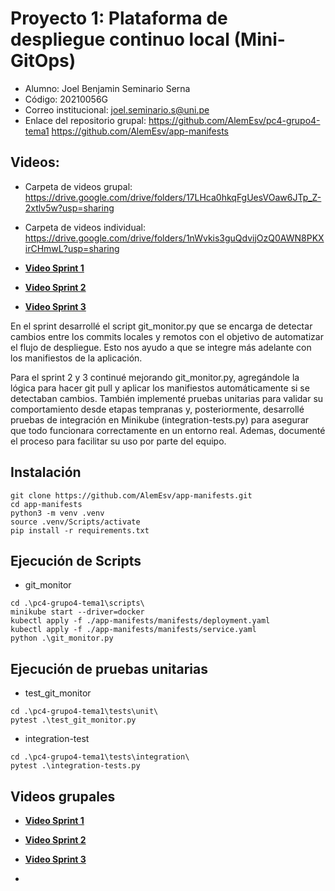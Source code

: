 # Proyecto 1: Plataforma de despliegue continuo local (Mini-GitOps)

* Alumno: Joel Benjamin Seminario Serna
* Código: 20210056G
* Correo institucional: joel.seminario.s@uni.pe
* Enlace del repositorio grupal: https://github.com/AlemEsv/pc4-grupo4-tema1 
                                 https://github.com/AlemEsv/app-manifests
## Videos:
* Carpeta de videos grupal: https://drive.google.com/drive/folders/17LHca0hkqFgUesVOaw6JTp_Z-2xtlv5w?usp=sharing
  
* Carpeta de videos individual: https://drive.google.com/drive/folders/1nWvkis3guQdvijOzQ0AWN8PKXirCHmwL?usp=sharing
  
- [**Video Sprint 1**](https://drive.google.com/file/d/1-30PtTELNW6knPTHX6XkzuL55M5NAowj/view?usp=sharing)

- [**Video Sprint 2**](https://drive.google.com/file/d/1qTVA4tNJcs28HX3VMUCkSAreZabxeLB3/view?usp=sharing)

- [**Video Sprint 3**](https://drive.google.com/file/d/1zNo3TUqEw7CRpQc2WXZ7LAFjyRJsdEKS/view?usp=sharing)

En el sprint desarrollé el script git_monitor.py que se encarga de detectar cambios entre los commits locales y remotos con el objetivo de automatizar el flujo de despliegue. Esto nos ayudo a que se integre más adelante con los manifiestos de la aplicación.

Para el sprint 2 y 3 continué mejorando git_monitor.py, agregándole la lógica para hacer git pull y aplicar los manifiestos automáticamente si se detectaban cambios. También implementé pruebas unitarias para validar su comportamiento desde etapas tempranas y, posteriormente, desarrollé pruebas de integración en Minikube (integration-tests.py) para asegurar que todo funcionara correctamente en un entorno real. Ademas, documenté el proceso para facilitar su uso por parte del equipo.

## Instalación

``` 
git clone https://github.com/AlemEsv/app-manifests.git
cd app-manifests
python3 -m venv .venv
source .venv/Scripts/activate
pip install -r requirements.txt
```

## Ejecución de Scripts

* git_monitor
``` 
cd .\pc4-grupo4-tema1\scripts\
minikube start --driver=docker
kubectl apply -f ./app-manifests/manifests/deployment.yaml
kubectl apply -f ./app-manifests/manifests/service.yaml
python .\git_monitor.py
``` 
## Ejecución de pruebas unitarias

* test_git_monitor
``` 
cd .\pc4-grupo4-tema1\tests\unit\
pytest .\test_git_monitor.py
``` 

* integration-test 
``` 
cd .\pc4-grupo4-tema1\tests\integration\
pytest .\integration-tests.py
``` 


## Videos grupales

- [**Video Sprint 1**](https://drive.google.com/file/d/1RCYpoSqdk2u3IU5WEPXr7lNXgw5CSirs/view?usp=sharing)

- [**Video Sprint 2**](https://drive.google.com/file/d/1XCiLPSQDIrydoPC9nj7fgx0n35-fumKQ/view?usp=sharing)

- [**Video Sprint 3**](https://drive.google.com/file/d/1-Z0oBtFXMEhAb5o0QYTvQhvlcvZfD968/view?usp=sharing)
- 
